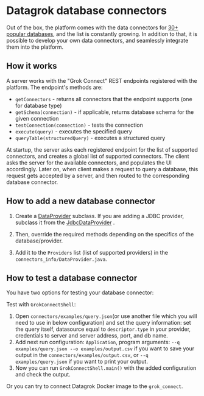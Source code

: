 # Datagrok database connectors

Out of the box, the platform comes with the data connectors
for [30+ popular databases](../help/access/data-connection.md#connectors), and the list is constantly growing.
In addition to that, it is possible to develop your own data connectors, and seamlessly integrate them
into the platform.

## How it works

A server works with the "Grok Connect" REST endpoints registered with the platform. The endpoint's methods are:

* `getConnectors` - returns all connectors that the endpoint supports (one for database type)
* `getSchema(connection)` - if applicable, returns database schema for the given connection
* `testConnection(connection)` - tests the connection
* `execute(query)` - executes the specified query
* `queryTable(structuredQuery)` - executes a structured query

At startup, the server asks each registered endpoint for the list of supported connectors, and
creates a global list of supported connectors. The client asks the server for the available connectors,
and populates the UI accordingly. Later on, when client makes a request to query a database, this request
gets accepted by a server, and then routed to the corresponding database connector.

## How to add a new database connector

1. Create
   a [DataProvider](https://github.com/datagrok-ai/public/blob/5c9a8df6b7f1494ae5f666bd2aaf5c6d55bc4dee/connectors/grok_connect/src/main/java/grok_connect/providers/JdbcDataProvider.java)
   subclass. If you are adding a JDBC provider, subclass it from the
   [JdbcDataProvider](https://github.com/datagrok-ai/public/blob/5c9a8df6b7f1494ae5f666bd2aaf5c6d55bc4dee/connectors/grok_connect/src/main/java/grok_connect/providers/JdbcDataProvider.java)
   .

2. Then, override the required methods depending on the specifics of the database/provider.
3. Add it to the `Providers` list (list of supported providers) in the `connectors_info/DataProvider.java`.

## How to test a database connector

You have two options for testing your database connector:

Test with `GrokConnectShell`:

1. Open `connectors/examples/query.json`(or use another file which you will need to use in below configuration) and set
   the query information: set the query itself, datasource equal to `descriptor.type` in your provider, credentials to
   server and server address, port, and db name.
2. Add next run configuration: `Application`, program arguments: `--q examples/query.json --o examples/output.csv` if
   you want to save your output in the `connectors/examples/output.csv`, or `--q examples/query.json` if you want to
   print your output.
3. Now you can run `GrokConnectShell.main()` with the added configuration and check the output.

Or you can try to connect Datagrok Docker image to the `grok_connect`.
